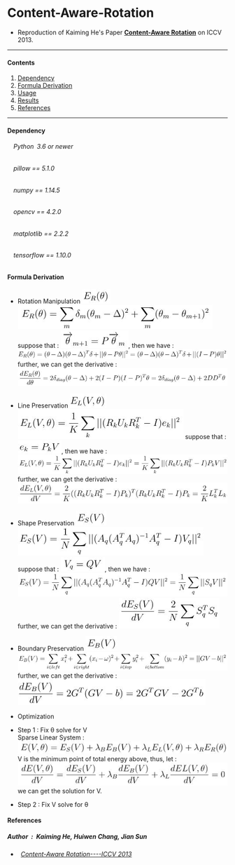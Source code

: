 # Content-Aware-Rotation
* Reproduction of Kaiming He's Paper [**Content-Aware Rotation**](http://kaiminghe.com/publications/iccv13car.pdf) on ICCV 2013.<br>
---
#### Contents

1. [Dependency](#Dependency)
1. [Formula Derivation](#formula-derivation)
1. [Usage](#Usage)
1. [Results](#Results)
1. [References](#References)
---

#### Dependency
###### &emsp;Python&ensp;3.6 or newer<br>
###### &emsp;pillow == 5.1.0<br>
###### &emsp;numpy == 1.14.5<br>
###### &emsp;opencv == 4.2.0<br>
###### &emsp;matplotlib == 2.2.2<br>
###### &emsp;tensorflow == 1.10.0<br>

#### Formula Derivation
* Rotation Manipulation ![eq1](https://github.com/ForeverPs/content-aware-rotation/blob/master/eq/eq1.jpg) <br>
![eq2](https://github.com/ForeverPs/content-aware-rotation/blob/master/eq/eq2.jpg)
suppose that : ![eq3](https://github.com/ForeverPs/content-aware-rotation/blob/master/eq/eq3.jpg), then we have : ![eq4](https://github.com/ForeverPs/content-aware-rotation/blob/master/eq/eq4.jpg)
further, we can get the derivative : ![eq5](https://github.com/ForeverPs/content-aware-rotation/blob/master/eq/eq5.jpg) <br>

* Line Preservation ![eq6](https://github.com/ForeverPs/content-aware-rotation/blob/master/eq/eq6.jpg) <br>
![eq7](https://github.com/ForeverPs/content-aware-rotation/blob/master/eq/eq7.jpg)
suppose that : ![eq8](https://github.com/ForeverPs/content-aware-rotation/blob/master/eq/eq8.jpg), then we have : ![eq9](https://github.com/ForeverPs/content-aware-rotation/blob/master/eq/eq9.jpg)
further, we can get the derivative : ![eq10](https://github.com/ForeverPs/content-aware-rotation/blob/master/eq/eq10.jpg) <br>

* Shape Preservation ![eq11](https://github.com/ForeverPs/content-aware-rotation/blob/master/eq/eq11.jpg) <br>
![eq12](https://github.com/ForeverPs/content-aware-rotation/blob/master/eq/eq12.jpg)
suppose that : ![eq13](https://github.com/ForeverPs/content-aware-rotation/blob/master/eq/eq13.jpg), then we have : ![eq14](https://github.com/ForeverPs/content-aware-rotation/blob/master/eq/eq14.jpg)
further, we can get the derivative : ![eq15](https://github.com/ForeverPs/content-aware-rotation/blob/master/eq/eq15.jpg) <br>

* Boundary Preservation ![eq16](https://github.com/ForeverPs/content-aware-rotation/blob/master/eq/eq16.jpg) <br>
![eq17](https://github.com/ForeverPs/content-aware-rotation/blob/master/eq/eq17.jpg)
further, we can get the derivative : ![eq18](https://github.com/ForeverPs/content-aware-rotation/blob/master/eq/eq18.jpg) <br>

* Optimization
* Step 1 : Fix θ solve for V <br>
Sparse Linear System : ![eq19](https://github.com/ForeverPs/content-aware-rotation/blob/master/eq/eq19.jpg)
V is the minimum point of total energy above, thus, let : <br>
![eq20](https://github.com/ForeverPs/content-aware-rotation/blob/master/eq/eq20.jpg)<br>
we can get the solution for V. <br>
* Step 2 : Fix V solve for θ <br>





#### References
##### Author&ensp;:&ensp;Kaiming He, Huiwen Chang, Jian Sun<br>
* ###### &ensp;[Content-Aware Rotation----ICCV 2013](http://kaiminghe.com/publications/iccv13car.pdf)<br>
